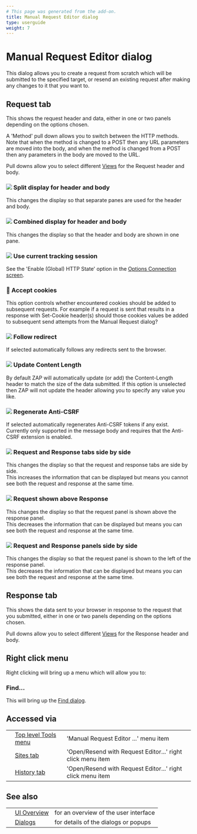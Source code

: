 ```yaml
---
# This page was generated from the add-on.
title: Manual Request Editor dialog
type: userguide
weight: 7
---
```


# Manual Request Editor dialog

This dialog allows you to create a request from scratch which will be submitted to the specified target, or resend an existing request after making any changes to it that you want to.

## Request tab

This shows the request header and data, either in one or two panels depending on the options chosen.   

A 'Method' pull down allows you to switch between the HTTP methods.  
Note that when the method is changed to a POST then any URL parameters are moved into the body, and when the method is changed from a POST then any parameters in the body are moved to the URL.   

Pull downs allow you to select different [Views](/docs/desktop/ui/views/) for the Request header and body.

### ![](/docs/desktop/images/view_split.png) Split display for header and body

This changes the display so that separate panes are used for the header and body.  

### ![](/docs/desktop/images/view_all.png) Combined display for header and body

This changes the display so that the header and body are shown in one pane.  

### ![](/docs/desktop/images/fugue/globe-green.png) Use current tracking session

See the 'Enable (Global) HTTP State' option in the [Options Connection screen](/docs/desktop/ui/dialogs/options/connection/).  

### :cookie: Accept cookies

This option controls whether encountered cookies should be added to subsequent requests. For example if a request is sent that results in a response with Set-Cookie header(s) should those cookies values be added to subsequent send attempts from the Manual Request dialog?  

### ![](/docs/desktop/images/16/118.png) Follow redirect

If selected automatically follows any redirects sent to the browser.  

### ![](/docs/desktop/images/fugue/application-resize.png) Update Content Length

By default ZAP will automatically update (or add) the Content-Length header to match the size of the data submitted. If this option is unselected then ZAP will not update the header allowing you to specify any value you like.  

### ![](/docs/desktop/images/csrf-button.png) Regenerate Anti-CSRF

If selected automatically regenerates Anti-CSRF tokens if any exist. Currently only supported in the message body and requires that the Anti-CSRF extension is enabled.  

### ![](/docs/desktop/images/layout_tabbed.png) Request and Response tabs side by side

This changes the display so that the request and response tabs are side by side.  
This increases the information that can be displayed but means you cannot see both the request and response at the same time.

### ![](/docs/desktop/images/layout_vertical_split.png) Request shown above Response

This changes the display so that the request panel is shown above the response panel.  
This decreases the information that can be displayed but means you can see both the request and response at the same time.

### ![](/docs/desktop/images/layout_horizontal_split.png) Request and Response panels side by side

This changes the display so that the request panel is shown to the left of the response panel.  
This decreases the information that can be displayed but means you can see both the request and response at the same time.

## Response tab

This shows the data sent to your browser in response to the request that you submitted, either in one or two panels depending on the options chosen.  

Pull downs allow you to select different [Views](/docs/desktop/ui/views/) for the Response header and body.

## Right click menu

Right clicking will bring up a menu which will allow you to:

### Find...

This will bring up the [Find dialog](/docs/desktop/ui/dialogs/find/).

## Accessed via

|   |                                                        |                                                            |
|---|--------------------------------------------------------|------------------------------------------------------------|
|   | [Top level Tools menu](/docs/desktop/ui/tlmenu/tools/) | 'Manual Request Editor ...' menu item                      |
|   | [Sites tab](/docs/desktop/ui/tabs/sites/)              | 'Open/Resend with Request Editor...' right click menu item |
|   | [History tab](/docs/desktop/ui/tabs/history/)          | 'Open/Resend with Request Editor...' right click menu item |

## See also

|   |                                      |                                       |
|---|--------------------------------------|---------------------------------------|
|   | [UI Overview](/docs/desktop/ui/)     | for an overview of the user interface |
|   | [Dialogs](/docs/desktop/ui/dialogs/) | for details of the dialogs or popups  |
